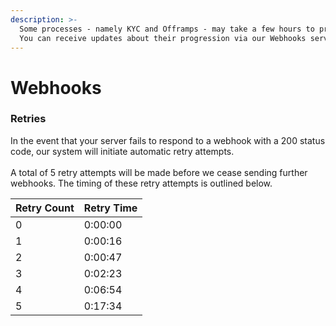 ```yaml
---
description: >-
  Some processes - namely KYC and Offramps - may take a few hours to progress.
  You can receive updates about their progression via our Webhooks service.
---
```


# Webhooks

### Retries

In the event that your server fails to respond to a webhook with a 200 status code, our system will initiate automatic retry attempts. \
\
A total of 5 retry attempts will be made before we cease sending further webhooks. The timing of these retry attempts is outlined below.

| Retry Count | Retry Time |
| ----------- | ---------- |
| 0           | 0:00:00    |
| 1           | 0:00:16    |
| 2           | 0:00:47    |
| 3           | 0:02:23    |
| 4           | 0:06:54    |
| 5           | 0:17:34    |

&#x20;
